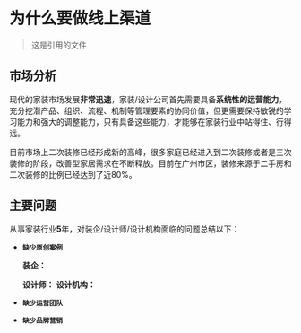 # 为什么要做线上渠道

> 这是引用的文件

##  市场分析

现代的家装市场发展**非常迅速**，家装/设计公司首先需要具备**系统性的运营能力**，充分挖潜产品、组织、流程、机制等管理要素的协同价值，但更需要保持敏锐的学习能力和强大的调整能力，只有具备这些能力，才能够在家装行业中站得住、行得远。

目前市场上二次装修已经形成新的高峰，很多家庭已经进入到二次装修或者是三次装修的阶段，改善型家居需求在不断释放。目前在广州市区，装修来源于二手房和二次装修的比例已经达到了近80%。

## 主要问题

从事家装行业**5**年，对装企/设计师/设计机构面临的问题总结以下：

- **`缺少原创案例`**

  **装企：**

  **设计师：**
  **设计机构：**

- **`缺少运营团队`**

- **`缺少品牌营销`**